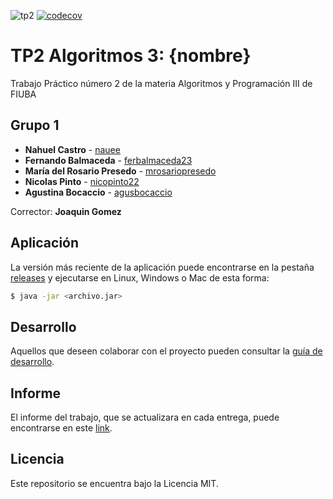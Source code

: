 ![tp2](https://github.com/nauee/Algo3-TP2/actions/workflows/build.yml/badge.svg) [![codecov](https://codecov.io/gh/nauee/Algo3-TP2/branch/master/graph/badge.svg)](https://codecov.io/gh/nauee/Algo3-TP2)

# TP2 Algoritmos 3: {nombre} 

Trabajo Práctico número 2 de la materia Algoritmos y Programación III de FIUBA

## Grupo 1

* **Nahuel Castro** - [nauee](https://github.com/nauee)
* **Fernando Balmaceda** - [ferbalmaceda23](https://github.com/ferbalmaceda23)
* **María del Rosario Presedo** - [mrosariopresedo](https://github.com/mrosariopresedo)
* **Nicolas Pinto** - [nicopinto22](https://github.com/nicopinto22)
* **Agustina Bocaccio** - [agusbocaccio](https://github.com/agusbocaccio)

Corrector: **Joaquin Gomez**

## Aplicación

La versión más reciente de la aplicación puede encontrarse en la pestaña [releases](https://github.com/nauee/Algo3-TP2/releases/latest) y ejecutarse en Linux, Windows o Mac de esta forma:

```bash
$ java -jar <archivo.jar>
```

## Desarrollo

Aquellos que deseen colaborar con el proyecto pueden consultar la [guía de desarrollo](./docs/Desarrollo.md).

## Informe 

El informe del trabajo, que se actualizara en cada entrega, puede encontrarse en este [link](https://www.overleaf.com/read/zncfpbsxvkfk). 

## Licencia

Este repositorio se encuentra bajo la Licencia MIT.


